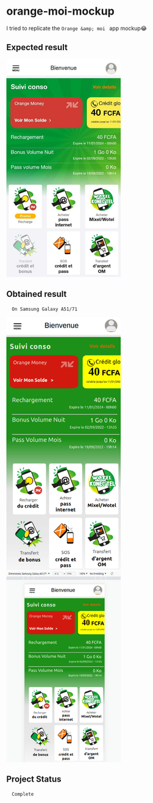 # orange-moi-mockup
I tried to replicate the `Orange &amp; moi ` app mockup😂

## Expected result 
<img src="images/OM_model.png" width="300">

## Obtained result 
      On Samsung Galaxy A51/71
<img src="images/OM_mockup1.png" width="300"> <img src="images/OM_mockup2.png" width="300">



## Project Status 
      Complete 

